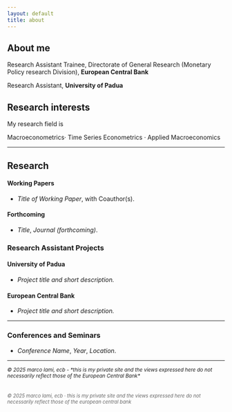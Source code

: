 ```yaml
---
layout: default
title: about
---
```


## About me
Research Assistant Trainee, Directorate of General Research (Monetary Policy research Division), **European Central Bank**

Research Assistant, **University of Padua**

## Research interests
My research field is


Macroeconometrics· Time Series Econometrics · Applied Macroeconomics

---

## Research

#### Working Papers
- *Title of Working Paper*, with Coauthor(s).

#### Forthcoming
- *Title*, *Journal (forthcoming)*.

### Research Assistant Projects

#### University of Padua
- *Project title and short description.*

#### European Central Bank
- *Project title and short description.*


---

### Conferences and Seminars
- *Conference Name*, *Year*, *Location*.

---
<small>
<em>© 2025 marco lami, ecb - *this is my private site and the views expressed here do not necessarily reflect those of the European Central Bank*
</small>
<footer style="font-size:0.8em; color:#666; margin-top:2rem;">
<em>© 2025 marco lami, ecb · this is my private site and the views expressed here do not necessarily reflect those of the european central bank </em>
</footer>

